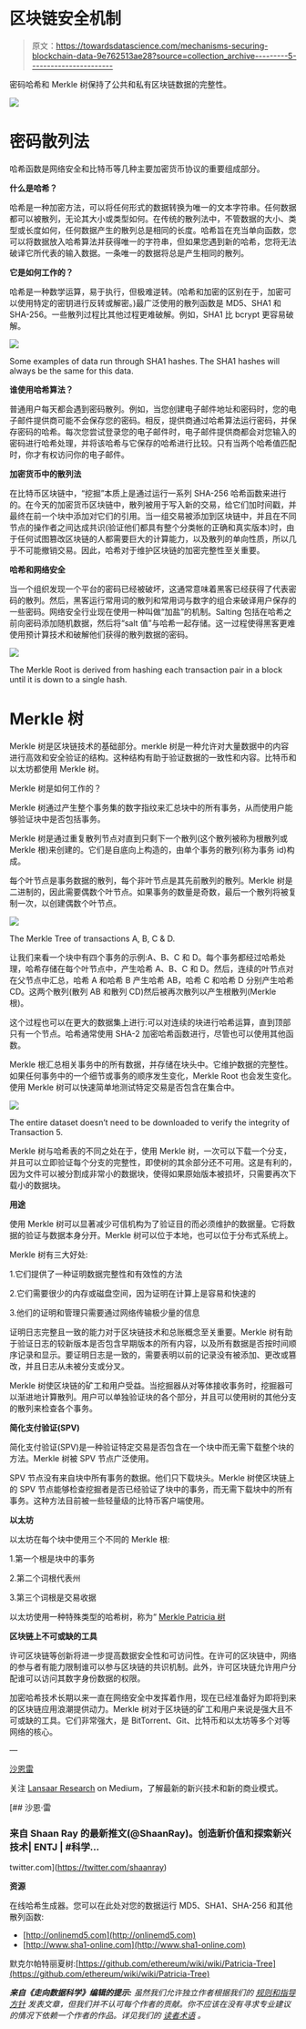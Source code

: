 # 区块链安全机制

> 原文：<https://towardsdatascience.com/mechanisms-securing-blockchain-data-9e762513ae28?source=collection_archive---------5----------------------->

密码哈希和 Merkle 树保持了公共和私有区块链数据的完整性。

![](img/2f148fa785de4b68582cc1f21317cb15.png)

# 密码散列法

哈希函数是网络安全和比特币等几种主要加密货币协议的重要组成部分。

**什么是哈希？**

哈希是一种加密方法，可以将任何形式的数据转换为唯一的文本字符串。任何数据都可以被散列，无论其大小或类型如何。在传统的散列法中，不管数据的大小、类型或长度如何，任何数据产生的散列总是相同的长度。哈希旨在充当单向函数，您可以将数据放入哈希算法并获得唯一的字符串，但如果您遇到新的哈希，您将无法破译它所代表的输入数据。一条唯一的数据将总是产生相同的散列。

**它是如何工作的？**

哈希是一种数学运算，易于执行，但极难逆转。(哈希和加密的区别在于，加密可以使用特定的密钥进行反转或解密。)最广泛使用的散列函数是 MD5、SHA1 和 SHA-256。一些散列过程比其他过程更难破解。例如，SHA1 比 bcrypt 更容易破解。

![](img/05b782f4457cb2c8920e9eaf3ad1badd.png)

Some examples of data run through SHA1 hashes. The SHA1 hashes will always be the same for this data.

**谁使用哈希算法？**

普通用户每天都会遇到密码散列。例如，当您创建电子邮件地址和密码时，您的电子邮件提供商可能不会保存您的密码。相反，提供商通过哈希算法运行密码，并保存密码的哈希。每次您尝试登录您的电子邮件时，电子邮件提供商都会对您输入的密码进行哈希处理，并将该哈希与它保存的哈希进行比较。只有当两个哈希值匹配时，你才有权访问你的电子邮件。

**加密货币中的散列法**

在比特币区块链中，“挖掘”本质上是通过运行一系列 SHA-256 哈希函数来进行的。在今天的加密货币区块链中，散列被用于写入新的交易，给它们加时间戳，并最终在前一个块中添加对它们的引用。当一组交易被添加到区块链中，并且在不同节点的操作者之间达成共识(验证他们都具有整个分类帐的正确和真实版本)时，由于任何试图篡改区块链的人都需要巨大的计算能力，以及散列的单向性质，所以几乎不可能撤销交易。因此，哈希对于维护区块链的加密完整性至关重要。

**哈希和网络安全**

当一个组织发现一个平台的密码已经被破坏，这通常意味着黑客已经获得了代表密码的散列。然后，黑客运行常用词的散列和常用词与数字的组合来破译用户保存的一些密码。网络安全行业现在使用一种叫做“加盐”的机制。Salting 包括在哈希之前向密码添加随机数据，然后将“salt 值”与哈希一起存储。这一过程使得黑客更难使用预计算技术和破解他们获得的散列数据的密码。

![](img/eeaa61d95e752d30ff8b9f0c89964364.png)

The Merkle Root is derived from hashing each transaction pair in a block until it is down to a single hash.

# Merkle 树

Merkle 树是区块链技术的基础部分。merkle 树是一种允许对大量数据中的内容进行高效和安全验证的结构。这种结构有助于验证数据的一致性和内容。比特币和以太坊都使用 Merkle 树。

Merkle 树是如何工作的？

Merkle 树通过产生整个事务集的数字指纹来汇总块中的所有事务，从而使用户能够验证块中是否包括事务。

Merkle 树是通过重复散列节点对直到只剩下一个散列(这个散列被称为根散列或 Merkle 根)来创建的。它们是自底向上构造的，由单个事务的散列(称为事务 id)构成。

每个叶节点是事务数据的散列，每个非叶节点是其先前散列的散列。Merkle 树是二进制的，因此需要偶数个叶节点。如果事务的数量是奇数，最后一个散列将被复制一次，以创建偶数个叶节点。

![](img/b0f635b67c23e1c39cf42d7ff21e9d4d.png)

The Merkle Tree of transactions A, B, C & D.

让我们来看一个块中有四个事务的示例:A、B、C 和 D。每个事务都经过哈希处理，哈希存储在每个叶节点中，产生哈希 A、B、C 和 D。然后，连续的叶节点对在父节点中汇总，哈希 A 和哈希 B 产生哈希 AB，哈希 C 和哈希 D 分别产生哈希 CD。这两个散列(散列 AB 和散列 CD)然后被再次散列以产生根散列(Merkle 根)。

这个过程也可以在更大的数据集上进行:可以对连续的块进行哈希运算，直到顶部只有一个节点。哈希通常使用 SHA-2 加密哈希函数进行，尽管也可以使用其他函数。

Merkle 根汇总相关事务中的所有数据，并存储在块头中。它维护数据的完整性。如果任何事务中的一个细节或事务的顺序发生变化，Merkle Root 也会发生变化。使用 Merkle 树可以快速简单地测试特定交易是否包含在集合中。

![](img/b127b00f358756db1b2cab3e75b22af2.png)

The entire dataset doesn’t need to be downloaded to verify the integrity of Transaction 5.

Merkle 树与哈希表的不同之处在于，使用 Merkle 树，一次可以下载一个分支，并且可以立即验证每个分支的完整性，即使树的其余部分还不可用。这是有利的，因为文件可以被分割成非常小的数据块，使得如果原始版本被损坏，只需要再次下载小的数据块。

**用途**

使用 Merkle 树可以显著减少可信机构为了验证目的而必须维护的数据量。它将数据的验证与数据本身分开。Merkle 树可以位于本地，也可以位于分布式系统上。

Merkle 树有三大好处:

1.它们提供了一种证明数据完整性和有效性的方法

2.它们需要很少的内存或磁盘空间，因为证明在计算上是容易和快速的

3.他们的证明和管理只需要通过网络传输极少量的信息

证明日志完整且一致的能力对于区块链技术和总账概念至关重要。Merkle 树有助于验证日志的较新版本是否包含早期版本的所有内容，以及所有数据是否按时间顺序记录和显示。要证明日志是一致的，需要表明以前的记录没有被添加、更改或篡改，并且日志从未被分支或分叉。

Merkle 树使区块链的矿工和用户受益。当挖掘器从对等体接收事务时，挖掘器可以渐进地计算散列。用户可以单独验证块的各个部分，并且可以使用树的其他分支的散列来检查各个事务。

**简化支付验证(SPV)**

简化支付验证(SPV)是一种验证特定交易是否包含在一个块中而无需下载整个块的方法。Merkle 树被 SPV 节点广泛使用。

SPV 节点没有来自块中所有事务的数据。他们只下载块头。Merkle 树使区块链上的 SPV 节点能够检查挖掘者是否已经验证了块中的事务，而无需下载块中的所有事务。这种方法目前被一些轻量级的比特币客户端使用。

**以太坊**

以太坊在每个块中使用三个不同的 Merkle 根:

1.第一个根是块中的事务

2.第二个词根代表州

3.第三个词根是交易收据

以太坊使用一种特殊类型的哈希树，称为“ [Merkle Patricia 树](https://github.com/ethereum/wiki/wiki/Patricia-Tree)

**区块链上不可或缺的工具**

许可区块链等创新将进一步提高数据安全性和可访问性。在许可的区块链中，网络的参与者有能力限制谁可以参与区块链的共识机制。此外，许可区块链允许用户分配谁可以访问其数字身份数据的权限。

加密哈希技术长期以来一直在网络安全中发挥着作用，现在已经准备好为即将到来的区块链应用浪潮提供动力。Merkle 树对于区块链的矿工和用户来说是强大且不可或缺的工具。它们非常强大，是 BitTorrent、Git、比特币和以太坊等多个对等网络的核心。

—

[沙恩雷](http://www.shaanray.com/)

关注 [Lansaar Research](https://medium.com/lansaar) on Medium，了解最新的新兴技术和新的商业模式。

[](https://twitter.com/shaanray) [## 沙恩·雷

### 来自 Shaan Ray 的最新推文(@ShaanRay)。创造新价值和探索新兴技术| ENTJ | #科学…

twitter.com](https://twitter.com/shaanray) 

**资源**

在线哈希生成器。您可以在此处对您的数据运行 MD5、SHA1、SHA-256 和其他散列函数:

*   [http://onlinemd5.com](http://onlinemd5.com)
*   [http://www.sha1-online.com](http://www.sha1-online.com)

默克尔帕特丽夏树:[https://github.com/ethereum/wiki/wiki/Patricia-Tree](https://github.com/ethereum/wiki/wiki/Patricia-Tree)

***来自《走向数据科学》编辑的提示:*** *虽然我们允许独立作者根据我们的* [*规则和指导方针*](/questions-96667b06af5) *发表文章，但我们并不认可每个作者的贡献。你不应该在没有寻求专业建议的情况下依赖一个作者的作品。详见我们的* [*读者术语*](/readers-terms-b5d780a700a4) *。*